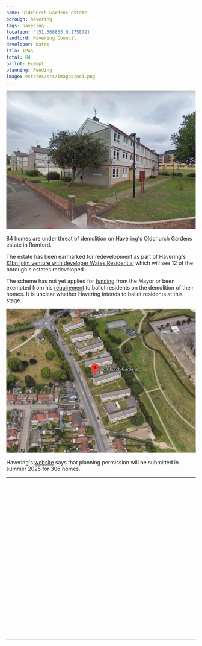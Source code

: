 ```yaml
---
name: Oldchurch Gardens estate 
borough: havering
tags: havering
location: '[51.568833,0.175872]'
landlord: Havering Council
developer: Wates
itla: TPAS
total: 84
ballot: Exempt
planning: Pending
image: estates/src/images/oc3.png
---
```

![Old Church Gardens estate image](src/images/oc3.png)

84 homes are under threat of demolition on Havering's Oldchurch Gardens estate in Romford.

The estate has been earmarked for redevelopment as part of Havering's [£1bn joint venture with developer Wates Residential](https://www.wates.co.uk/articles/case-study/borough-of-havering-housing-redevelopment/) which will see 12 of the borough's estates redeveloped.

The scheme has not yet applied for [funding](/approved/funding) from the Mayor or been exempted from his [requirement](/approved/ballotexemptions) to ballot residents on the demolition of their homes. It is unclear whether Havering intends to ballot residents at this stage.

![Old Church Gardens estate image](src/images/oldchurchaerial.png)

Havering's [website](https://www.havering.gov.uk/building-new-homes-havering-1) says that planning permission will be submitted in summer 2025 for 306 homes.

---

<!------------THE CODE BELOW RENDERS THE MAP - DO NOT EDIT! ---------------------------->

<div id="map" style="width: 100%; height: 400px;"></div>

<script>
  var map = L.map('map').setView({{ location }}, 13);
  L.tileLayer('https://tile.openstreetmap.org/{z}/{x}/{y}.png', {
  maxZoom: 19,
attribution: '&copy; <a href="http://www.openstreetmap.org/copyright">OpenStreetMap</a>'
}).addTo(map);
var circle = L.circle({{ location }}, {
    color: 'red',
    fillColor: '#f03',
    fillOpacity: 0.5,
    radius: 500
}).addTo(map);
</script>

---

